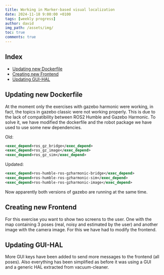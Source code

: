 ```yaml
---
title: Working in Marker-based visual localization
date: 2024-11-18 9:00:00 +0100
tags: [weekly progress]
author: david
img_path: /assets/img/
toc: true
comments: true
---
```


## Index

- [Updating new Dockerfile](#updating-new-dockerfile)
- [Creating new Frontend](#creating-new-frontend)
- [Updating GUI-HAL](#updating-gui-hal)



## Updating new Dockerfile

At the moment only the exercises with gazebo harmonic were working, in fact, the topics in gazebo classic were not working properly. This is due to the lack of compatibility between ROS2 Humble and Gazebo Harmonic. To solve it, we have modified the dockerfile and the robot package we have used to use some new dependencies.

Old:

```xml
<exec_depend>ros_gz_bridge</exec_depend>
<exec_depend>ros_gz_image</exec_depend>
<exec_depend>ros_gz_sim</exec_depend>
```

Updated:

```xml
<exec_depend>ros-humble-ros-gzharmonic-bridge</exec_depend>
<exec_depend>ros-humble-ros-gzharmonic-sim</exec_depend>
<exec_depend>ros-humble-ros-gzharmonic-image</exec_depend>
```

Now apparently both versions of gazebo are running at the same time.

## Creating new Frontend

For this exercise you want to show two screens to the user. One with the map containing 3 poses (real, noisy and estimated by the user) and another image with the camera image. For this we have had to modify the frontend. 

## Updating GUI-HAL

More GUI keys have been added to send more messages to the frontend (all poses). Also everything has been simplified as before it was using a GUI and a generic HAL extracted from vacuum-cleaner.

